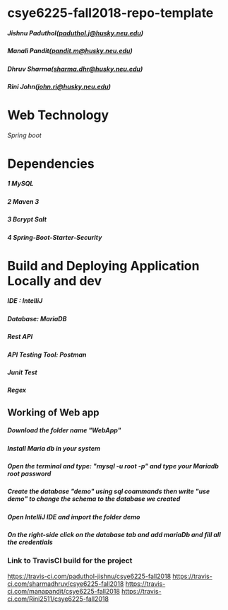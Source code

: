 # csye6225-fall2018-repo-template
  
##### Jishnu Paduthol(paduthol.j@husky.neu.edu) 
##### Manali Pandit(pandit.m@husky.neu.edu)
##### Dhruv Sharma(sharma.dhr@husky.neu.edu)  
##### Rini John(john.ri@husky.neu.edu)

# Web Technology
###### Spring boot 

# Dependencies
##### 1 MySQL
##### 2 Maven 3
##### 3 Bcrypt Salt
##### 4 Spring-Boot-Starter-Security

# Build and Deploying Application Locally and dev
##### IDE : IntelliJ
##### Database: MariaDB
##### Rest API
##### API Testing Tool: Postman
##### Junit Test
##### Regex 

## Working of Web app
##### Download the folder name "WebApp"
##### Install Maria db in your system
##### Open the terminal and type: "mysql -u root -p" and type your Mariadb root password
##### Create the database "demo" using sql coammands then write "use demo" to change the schema to the database we created
##### Open IntelliJ IDE and import the folder demo
##### On the right-side click on the database tab and add mariaDb and fill all the credentials



### Link to TravisCI build for the project
https://travis-ci.com/paduthol-jishnu/csye6225-fall2018
https://travis-ci.com/sharmadhruv/csye6225-fall2018
https://travis-ci.com/manapandit/csye6225-fall2018
https://travis-ci.com/Rini2511/csye6225-fall2018


